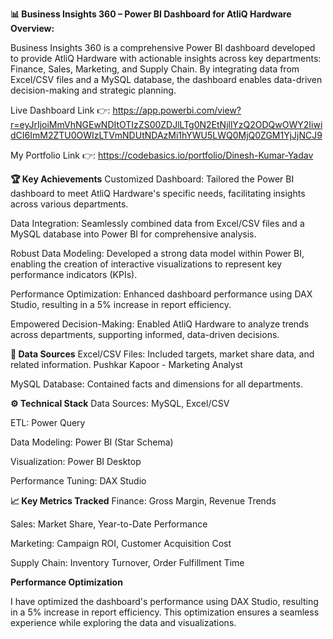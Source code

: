 **📊 Business Insights 360 – Power BI Dashboard for AtliQ Hardware
Overview:**

Business Insights 360 is a comprehensive Power BI dashboard developed to provide AtliQ Hardware with actionable insights across key departments: Finance, Sales, Marketing, and Supply Chain. By integrating data from Excel/CSV files and a MySQL database, the dashboard enables data-driven decision-making and strategic planning.

Live Dashboard Link 👉:  https://app.powerbi.com/view?r=eyJrIjoiMmVhNGEwNDItOTIzZS00ZDJlLTg0N2EtNjllYzQ2ODQwOWY2IiwidCI6ImM2ZTU0OWIzLTVmNDUtNDAzMi1hYWU5LWQ0MjQ0ZGM1YjJjNCJ9


My Portfolio Link 👉: https://codebasics.io/portfolio/Dinesh-Kumar-Yadav 

**🏆 Key Achievements**
Customized Dashboard: Tailored the Power BI dashboard to meet AtliQ Hardware's specific needs, facilitating insights across various departments.

Data Integration: Seamlessly combined data from Excel/CSV files and a MySQL database into Power BI for comprehensive analysis.

Robust Data Modeling: Developed a strong data model within Power BI, enabling the creation of interactive visualizations to represent key performance indicators (KPIs).

Performance Optimization: Enhanced dashboard performance using DAX Studio, resulting in a 5% increase in report efficiency.

Empowered Decision-Making: Enabled AtliQ Hardware to analyze trends across departments, supporting informed, data-driven decisions.

**📂 Data Sources**
Excel/CSV Files: Included targets, market share data, and related information.
Pushkar Kapoor - Marketing Analyst

MySQL Database: Contained facts and dimensions for all departments.

**⚙️ Technical Stack**
Data Sources: MySQL, Excel/CSV

ETL: Power Query

Data Modeling: Power BI (Star Schema)
 
Visualization: Power BI Desktop

 
Performance Tuning: DAX Studio

**📈 Key Metrics Tracked**
Finance: Gross Margin, Revenue Trends

Sales: Market Share, Year-to-Date Performance

Marketing: Campaign ROI, Customer Acquisition Cost

Supply Chain: Inventory Turnover, Order Fulfillment Time

**Performance Optimization**

I have optimized the dashboard's performance using DAX Studio, resulting in a 5% increase in report efficiency. This optimization ensures a seamless experience while exploring the data and visualizations.


